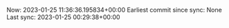 Now: 2023-01-25 11:36:36.195834+00:00 Earliest commit since sync: None Last sync: 2023-01-25 00:29:38+00:00
